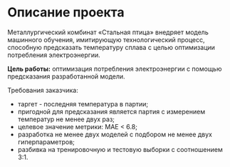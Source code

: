 # Описание проекта
Металлургический комбинат «Стальная птица» внедряет модель машинного обучения, имитирующую технологический процесс, способную предсказать температуру сплава с целью оптимизации потребления электроэнергии.

**Цель работы:** оптимизация потребления электроэнергии с помощью предсказания разработанной модели.

Требования заказчика:
* таргет - последняя температура в партии;
* пригодной для предсказания является партия с измерением температур не менее двух раз;
* целевое значение метрики: МАЕ < 6.8;
* разработка не менее двух моделей с подбором не менее двух гиперпараметров;
* разбивка на тренировочную и тестовую выборки с соотношением 3:1.
